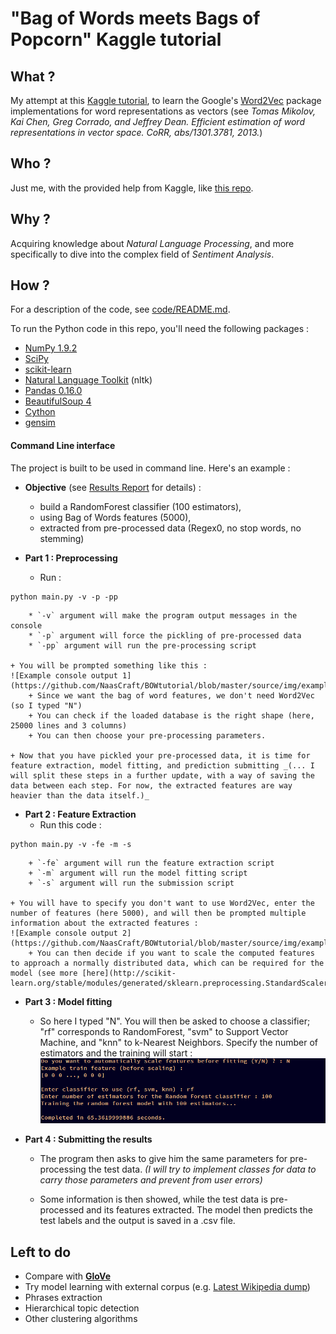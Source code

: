 # "Bag of Words meets Bags of Popcorn" Kaggle tutorial

## What ?

My attempt at this [Kaggle tutorial](https://www.kaggle.com/c/word2vec-nlp-tutorial), to learn the Google's [Word2Vec](https://code.google.com/archive/p/word2vec/) package implementations for word representations as vectors (see *Tomas Mikolov, Kai Chen, Greg Corrado, and Jeffrey Dean. Efficient estimation of word representations in vector space. CoRR, abs/1301.3781, 2013.*)

## Who ?

Just me, with the provided help from Kaggle, like [this repo](https://github.com/wendykan/DeepLearningMovies).

## Why ?

Acquiring knowledge about *Natural Language Processing*, and more specifically to dive into the complex field of *Sentiment Analysis*.

## How ?

For a description of the code, see [code/README.md](https://github.com/NaasCraft/BOWtutorial/blob/master/code/README.md).

To run the Python code in this repo, you'll need the following packages :

+ [NumPy 1.9.2](http://www.numpy.org/)
+ [SciPy](http://www.scipy.org/)
+ [scikit-learn](http://scikit-learn.org/stable/)
+ [Natural Language Toolkit](http://www.nltk.org/) (nltk)
+ [Pandas 0.16.0](http://pandas.pydata.org/)
+ [BeautifulSoup 4](http://www.crummy.com/software/BeautifulSoup/)
+ [Cython](http://cython.org/)
+ [gensim](http://radimrehurek.com/gensim/index.html)

#### Command Line interface

The project is built to be used in command line. 
Here's an example :

+ __Objective__ (see [Results Report](https://github.com/NaasCraft/BOWtutorial/blob/master/code/submission/README.md) for details) :
    + build a RandomForest classifier (100 estimators), 
    + using Bag of Words features (5000), 
    + extracted from pre-processed data (Regex0, no stop words, no stemming)
    
+ __Part 1 : Preprocessing__
    + Run :
    
```
python main.py -v -p -pp
```
    
        * `-v` argument will make the program output messages in the console
        * `-p` argument will force the pickling of pre-processed data
        * `-pp` argument will run the pre-processing script
        
    + You will be prompted something like this :
    ![Example console output 1](https://github.com/NaasCraft/BOWtutorial/blob/master/source/img/exampleCO_1.png)
        + Since we want the bag of word features, we don't need Word2Vec (so I typed "N")
        + You can check if the loaded database is the right shape (here, 25000 lines and 3 columns)
        + You can then choose your pre-processing parameters.
        
    + Now that you have pickled your pre-processed data, it is time for feature extraction, model fitting, and prediction submitting _(... I will split these steps in a further update, with a way of saving the data between each step. For now, the extracted features are way heavier than the data itself.)_ 
     
+ __Part 2 : Feature Extraction__
    + Run this code :
    
```
python main.py -v -fe -m -s
```
    
        + `-fe` argument will run the feature extraction script
        + `-m` argument will run the model fitting script
        + `-s` argument will run the submission script
    
    + You will have to specify you don't want to use Word2Vec, enter the number of features (here 5000), and will then be prompted multiple information about the extracted features :
    ![Example console output 2](https://github.com/NaasCraft/BOWtutorial/blob/master/source/img/exampleCO_2.png)
        + You can then decide if you want to scale the computed features to approach a normally distributed data, which can be required for the model (see more [here](http://scikit-learn.org/stable/modules/generated/sklearn.preprocessing.StandardScaler.html))

+ __Part 3 : Model fitting__
    + So here I typed "N". You will then be asked to choose a classifier; "rf" corresponds to RandomForest, "svm" to Support Vector Machine, and "knn" to k-Nearest Neighbors. Specify the number of estimators and the training will start :
    ![Example console output 3](https://github.com/NaasCraft/BOWtutorial/blob/master/source/img/exampleCO_3.png)
    
+ __Part 4 : Submitting the results__
    + The program then asks to give him the same parameters for pre-processing the test data. _(I will try to implement classes for data to carry those parameters and prevent from user errors)_
    
    + Some information is then showed, while the test data is pre-processed and its features extracted. The model then predicts the test labels and the output is saved in a .csv file.


## Left to do

- Compare with [__GloVe__](http://nlp.stanford.edu/projects/glove/)
- Try model learning with external corpus (e.g. [Latest Wikipedia dump](http://dumps.wikimedia.org/enwiki/latest/enwiki-latest-pages-articles.xml.bz2))
- Phrases extraction  
- Hierarchical topic detection
- Other clustering algorithms